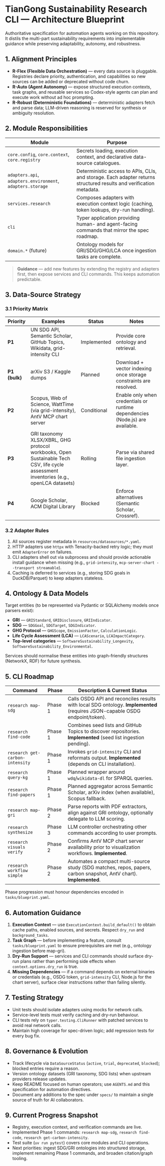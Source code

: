 # TianGong Sustainability Research CLI — Architecture Blueprint

Authoritative specification for automation agents working on this repository. It distils the multi-part sustainability requirements into implementable guidance while preserving adaptability, autonomy, and robustness.

## 1. Alignment Principles

- **R-Flex (Flexible Data Orchestration)** — every data source is pluggable. Registries declare priority, authentication, and capabilities so new sources can be added or deprecated without code churn.
- **R-Auto (Agent Autonomy)** — expose structured execution contexts, task graphs, and reusable services so Codex-style agents can plan and execute work without ad hoc prompting.
- **R-Robust (Deterministic Foundations)** — deterministic adapters fetch and parse data; LLM-driven reasoning is reserved for synthesis or ambiguity resolution.

## 2. Module Responsibilities

| Module | Purpose |
|--------|---------|
| `core.config`, `core.context`, `core.registry` | Secrets loading, execution context, and declarative data-source catalogues. |
| `adapters.api`, `adapters.environment`, `adapters.storage` | Deterministic access to APIs, CLIs, and storage. Each adapter returns structured results and verification metadata. |
| `services.research` | Composes adapters with execution context logic (caching, token lookups, dry-run handling). |
| `cli` | Typer application providing human- and agent-facing commands that mirror the spec roadmap. |
| `domain.*` (future) | Ontology models for GRI/SDG/GHG/LCA once ingestion tasks are complete. |

> **Guidance** — add new features by extending the registry and adapters first, then expose services and CLI commands. This keeps automation predictable.

## 3. Data-Source Strategy

### 3.1 Priority Matrix

| Priority | Examples | Status | Notes |
|----------|----------|--------|-------|
| **P1** | UN SDG API, Semantic Scholar, GitHub Topics, Wikidata, grid-intensity CLI | Implemented | Provide core ontology and retrieval. |
| **P1 (bulk)** | arXiv S3 / Kaggle dumps | Planned | Download + vector indexing once storage constraints are resolved. |
| **P2** | Scopus, Web of Science, WattTime (via grid-intensity), AntV MCP chart server | Conditional | Enable only when credentials or runtime dependencies (Node.js) are available. |
| **P3** | GRI taxonomy XLSX/XBRL, GHG protocol workbooks, Open Sustainable Tech CSV, life cycle assessment inventories (e.g., openLCA datasets) | Rolling | Parse via shared file ingestion layer. |
| **P4** | Google Scholar, ACM Digital Library | Blocked | Enforce alternatives (Semantic Scholar, Crossref). |

### 3.2 Adapter Rules

1. All sources register metadata in `resources/datasources/*.yaml`.
2. HTTP adapters use `httpx` with Tenacity-backed retry logic; they must emit `AdapterError` on failures.
3. CLI adapters shell out via subprocess and should provide actionable install guidance when missing (e.g., `grid-intensity`, `mcp-server-chart --transport streamable`).
4. Caching is deferred to services (e.g., storing SDG goals in DuckDB/Parquet) to keep adapters stateless.

## 4. Ontology & Data Models

Target entities (to be represented via Pydantic or SQLAlchemy models once parsers exist):

- **GRI** — `GRIStandard`, `GRIDisclosure`, `GRIIndicator`.
- **SDG** — `SDGGoal`, `SDGTarget`, `SDGIndicator`.
- **GHG Protocol** — `GHGScope`, `EmissionFactor`, `CalculationLogic`.
- **Life Cycle Assessment (LCA)** — `LCAScenario`, `LCAImpactCategory`.
- **Top-level categories** — `SoftwareSustainability_Longevity`, `SoftwareSustainability_Environmental`.

Services should normalise these entities into graph-friendly structures (NetworkX, RDF) for future synthesis.

## 5. CLI Roadmap

| Command | Phase | Description & Current Status |
|---------|-------|------------------------------|
| `research map-sdg` | Phase 1 | Calls OSDG API and reconciles results with local SDG ontology. **Implemented** (requires JSON-capable OSDG endpoint/token). |
| `research find-code` | Phase 1 | Combines seed lists and GitHub Topics to discover repositories. **Implemented** (seed list ingestion pending). |
| `research get-carbon-intensity` | Phase 1 | Invokes `grid-intensity` CLI and reformats output. **Implemented** (depends on CLI installation). |
| `research query-kg` | Phase 1 | Planned wrapper around `wdq`/`wikidata-dl` for SPARQL queries. |
| `research find-papers` | Phase 1 | Planned aggregator across Semantic Scholar, arXiv index (when available), Scopus fallback. |
| `research map-gri` | Phase 2 | Parse reports with PDF extractors, align against GRI ontology, optionally delegate to LLM scoring. |
| `research synthesize` | Phase 3 | LLM controller orchestrating other commands according to user prompts. |
| `research visuals verify` | Phase 2 | Confirms AntV MCP chart server availability prior to visualization workflows. **Implemented**. |
| `research workflow simple` | Phase 2 | Automates a compact multi-source study (SDG matches, repos, papers, carbon snapshot, AntV chart). **Implemented**. |

Phase progression must honour dependencies encoded in `tasks/blueprint.yaml`.

## 6. Automation Guidance

1. **Execution Context** — use `ExecutionContext.build_default()` to obtain cache paths, enabled sources, and secrets. Respect `dry_run` and `background_tasks`.
2. **Task Graph** — before implementing a feature, consult `tasks/blueprint.yaml` to ensure prerequisites are met (e.g., ontology ingestion before map-gri).
3. **Dry-Run Support** — services and CLI commands should surface dry-run plans rather than performing side effects when `context.options.dry_run` is true.
4. **Missing Dependencies** — if a command depends on external binaries or credentials (e.g., OSDG token, `grid-intensity` CLI, Node.js for the chart server), surface clear instructions rather than failing silently.

## 7. Testing Strategy

- Unit tests should isolate adapters using mocks for network calls.
- Service-level tests must verify caching and dry-run behaviour.
- CLI tests rely on `typer.testing.CliRunner` with patched services to avoid real network calls.
- Maintain high coverage for spec-driven logic; add regression tests for every bug fix.

## 8. Governance & Evolution

- Track lifecycle via `DataSourceStatus` (`active`, `trial`, `deprecated`, `blocked`); blocked entries require a reason.
- Version ontology datasets (GRI taxonomy, SDG lists) when upstream providers release updates.
- Keep README focused on human operators; use `AGENTS.md` and this specification for automation directives.
- Document any additions to the spec under `specs/` to maintain a single source of truth for AI collaborators.

## 9. Current Progress Snapshot

- Registry, execution context, and verification commands are live.
- Implemented Phase 1 commands: `research map-sdg`, `research find-code`, `research get-carbon-intensity`.
- Test suite (`uv run pytest`) covers core modules and CLI operations.
- Next priorities: ingest SDG/GRI ontologies into structured storage, implement remaining Phase 1 commands, and broaden citation/graph tooling.
